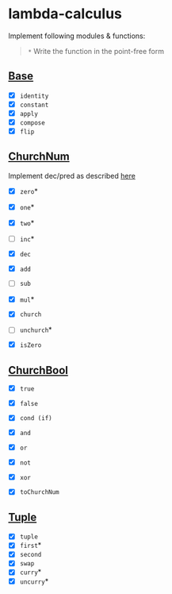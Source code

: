 # lambda-calculus

Implement following modules & functions:
> `*` Write the function in the point-free form

## [Base](https://github.com/Drapegnik/rsschool-fp/blob/master/lambda-calculus/src/Base.hs)

* [x] `identity`
* [x] `constant`
* [x] `apply`
* [x] `compose`
* [x] `flip`

## [ChurchNum](https://github.com/Drapegnik/rsschool-fp/blob/master/lambda-calculus/src/ChurchNum.hs)
Implement dec/pred as described [here](https://en.wikipedia.org/wiki/Church_encoding)

* [x] `zero`*
* [x] `one`*
* [x] `two`*
* [ ] `inc`*
* [x] `dec`
* [x] `add`
* [ ] `sub`
* [x] `mul`*


* [x] `church`
* [ ] `unchurch`*


* [x] `isZero`

## [ChurchBool](https://github.com/Drapegnik/rsschool-fp/blob/master/lambda-calculus/src/ChurchBool.hs)
* [x] `true`
* [x] `false`
* [x] `cond (if)`
* [x] `and`
* [x] `or`
* [x] `not`
* [x] `xor`


* [x] `toChurchNum`

## [Tuple](https://github.com/Drapegnik/rsschool-fp/blob/master/lambda-calculus/src/Tuple.hs)
* [x] `tuple`
* [x] `first`*
* [x] `second`
* [x] `swap`
* [x] `curry`*
* [x] `uncurry`*
